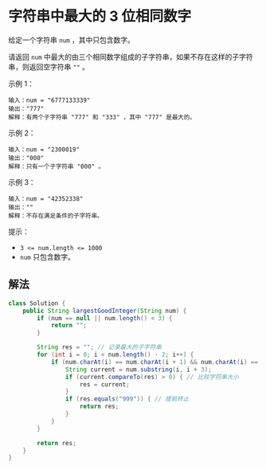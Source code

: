 # 字符串中最大的 3 位相同数字

给定一个字符串 `num` ，其中只包含数字。

请返回 `num` 中最大的由三个相同数字组成的子字符串，如果不存在这样的子字符串，则返回空字符串 `""` 。

示例 1：
```
输入：num = "6777133339"
输出："777"
解释：有两个子字符串 "777" 和 "333" ，其中 "777" 是最大的。
```

示例 2：
```
输入：num = "2300019"
输出："000"
解释：只有一个子字符串 "000" 。
```

示例 3：
```
输入：num = "42352338"
输出：""
解释：不存在满足条件的子字符串。
```

提示：
- `3 <= num.length <= 1000`
- `num` 只包含数字。

## 解法
```Java
class Solution {
    public String largestGoodInteger(String num) {
        if (num == null || num.length() < 3) {
            return "";
        }

        String res = ""; // 记录最大的子字符串
        for (int i = 0; i < num.length() - 2; i++) {
            if (num.charAt(i) == num.charAt(i + 1) && num.charAt(i) == num.charAt(i + 2)) {
                String current = num.substring(i, i + 3);
                if (current.compareTo(res) > 0) { // 比较字符串大小
                    res = current;
                }
                if (res.equals("999")) { // 提前终止
                    return res;
                }
            }
        }

        return res;
    }
}
```
